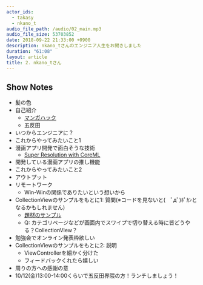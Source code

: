 ```yaml
---
actor_ids:
  - takasy
  - nkano_t
audio_file_path: /audio/02_main.mp3
audio_file_size: 53703852
date: 2018-09-22 21:33:00 +0900
description: nkano_tさんのエンジニア人生をお聞きしました
duration: "61:08"
layout: article
title: 2. nkano_tさん
---
```


## Show Notes
- 髪の色
- 自己紹介
  - [マンガハック](https://mangahack.com/)
  - 五反田
- いつからエンジニアに？
- これからやってみたいこと1
- 漫画アプリ開発で面白そうな技術
  - [Super Resolution with CoreML](https://speakerdeck.com/kenmaz/super-resolution-with-coreml-at-try-swift-tokyo-2018)
- 開発している漫画アプリの推し機能
- これからやってみたいこと2
- アウトプット
- リモートワーク
  - Win-Winの関係でありたいという想いから
- CollectionViewのサンプルをもとに1: 質問(※コードを見ないと(　ﾟдﾟ)ﾎﾟｶﾝとなるかもしれません)
  - [題材のサンプル](https://github.com/t-n0121/CollectionViewSampleApp)
  - Q: カテゴリページなどが画面内でスワイプで切り替える時に皆どうやる？CollectionView？
- 勉強会でオンライン発表枠欲しい
- CollectionViewのサンプルをもとに2: 説明
  - ViewControllerを細かく分けた
  - フィードバックくれたら嬉しい
- 周りの方への感謝の意
- 10/12(金)13:00-14:00くらいで五反田界隈の方！ランチしましょう！